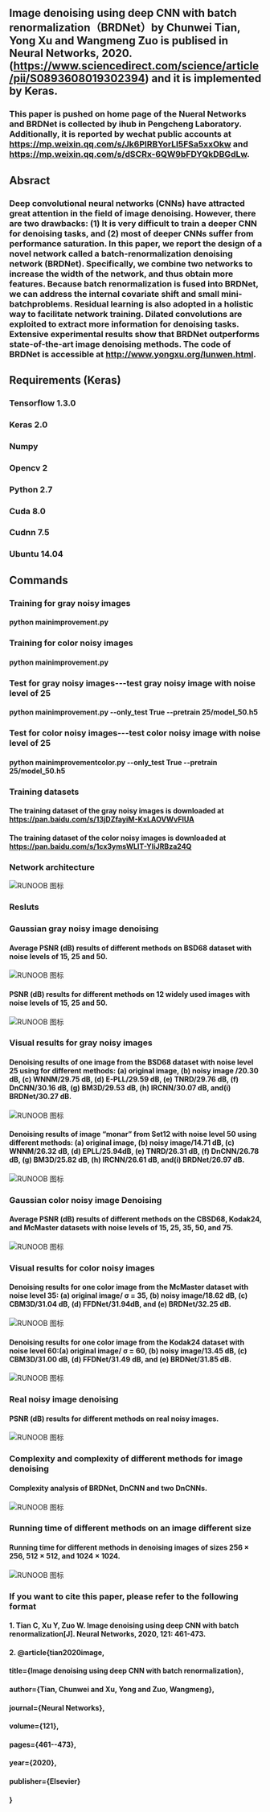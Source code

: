 ## Image denoising using deep CNN with batch renormalization（BRDNet）by Chunwei Tian, Yong Xu and Wangmeng Zuo is publised in Neural Networks, 2020. (https://www.sciencedirect.com/science/article/pii/S0893608019302394) and it is implemented by Keras.

### This paper is pushed on home page of the Nueral Networks and BRDNet is collected by ihub in Pengcheng Laboratory. Additionally, it is reported by wechat public accounts at https://mp.weixin.qq.com/s/Jk6PlRBYorLI5FSa5xxOkw and https://mp.weixin.qq.com/s/dSCRx-6QW9bFDYQkDBGdLw.

## Absract
### Deep convolutional neural networks (CNNs) have attracted great attention in the field of image denoising. However, there are two drawbacks: (1) It is very difficult to train a deeper CNN for denoising tasks, and (2) most of deeper CNNs suffer from performance saturation. In this paper, we report the design of a novel network called a batch-renormalization denoising network (BRDNet). Specifically, we combine two networks to increase the width of the network, and thus obtain more features. Because batch renormalization is fused into BRDNet, we can address the internal covariate shift and small mini-batchproblems. Residual learning is also adopted in a holistic way to facilitate network training. Dilated convolutions are exploited to extract more information for denoising tasks. Extensive experimental results show that BRDNet outperforms state-of-the-art image denoising methods. The code of BRDNet is accessible at http://www.yongxu.org/lunwen.html.


## Requirements (Keras)
### Tensorflow 1.3.0
### Keras 2.0  
### Numpy 
### Opencv 2
### Python 2.7
### Cuda 8.0
### Cudnn 7.5
### Ubuntu 14.04 

## Commands
### Training for gray noisy images
#### python mainimprovement.py

### Training for color noisy images
#### python mainimprovement.py

### Test for gray noisy images---test gray noisy image with noise level of 25
#### python mainimprovement.py  --only_test True --pretrain 25/model_50.h5 

### Test for color noisy images---test color noisy image with noise level of 25
#### python mainimprovementcolor.py  --only_test True --pretrain 25/model_50.h5 

### Training datasets 
#### The  training dataset of the gray noisy images is downloaded at https://pan.baidu.com/s/13jDZfayiM-KxLAOVWvFlUA
#### The  training dataset of the color noisy images is downloaded at https://pan.baidu.com/s/1cx3ymsWLIT-YIiJRBza24Q

### Network architecture
![RUNOOB 图标](./result/1.png)

### Resluts
### Gaussian gray noisy image denoising
#### Average PSNR (dB) results of different methods on BSD68 dataset with noise levels of 15, 25 and 50.
![RUNOOB 图标](./result/2.png)
#### PSNR (dB) results for different methods on 12 widely used images with noise levels of 15, 25 and 50.
![RUNOOB 图标](./result/3.png)

### Visual results for gray noisy images
#### Denoising results of one image from the BSD68 dataset with noise level 25 using for different methods: (a) original image, (b) noisy image /20.30 dB, (c) WNNM/29.75 dB, (d) E-PLL/29.59 dB, (e) TNRD/29.76 dB, (f) DnCNN/30.16 dB, (g) BM3D/29.53 dB, (h) IRCNN/30.07 dB, and(i) BRDNet/30.27 dB.
![RUNOOB 图标](./result/4.png)
#### Denoising results of image “monar” from Set12 with noise level 50 using different methods: (a) original image, (b) noisy image/14.71 dB, (c) WNNM/26.32 dB, (d) EPLL/25.94dB, (e) TNRD/26.31 dB, (f) DnCNN/26.78 dB, (g) BM3D/25.82 dB, (h) IRCNN/26.61 dB, and(i) BRDNet/26.97 dB.
![RUNOOB 图标](./result/5.png)

### Gaussian color noisy image Denoising
#### Average PSNR (dB) results of different methods on the CBSD68, Kodak24, and McMaster datasets with noise levels of 15, 25, 35, 50, and 75.
![RUNOOB 图标](./result/6.png)

### Visual results for color noisy images
#### Denoising results for one color image from the McMaster dataset with noise level 35: (a) original image/ σ = 35, (b) noisy image/18.62 dB, (c) CBM3D/31.04 dB, (d) FFDNet/31.94dB, and (e) BRDNet/32.25 dB.
![RUNOOB 图标](./result/7.png)
#### Denoising results for one color image from the Kodak24 dataset with noise level 60:(a) original image/ σ = 60, (b) noisy image/13.45 dB, (c) CBM3D/31.00 dB, (d) FFDNet/31.49 dB, and (e) BRDNet/31.85 dB.
![RUNOOB 图标](./result/8.png)

### Real noisy image denoising
#### PSNR (dB) results for different methods on real noisy images.
![RUNOOB 图标](./result/9.png)

### Complexity and complexity of different methods for image denoising
#### Complexity analysis of BRDNet, DnCNN and two DnCNNs.
![RUNOOB 图标](./result/10.png)

### Running time of different methods on an image different size 
#### Running time for different methods in denoising images of sizes 256 × 256, 512 × 512, and 1024 × 1024.
![RUNOOB 图标](./result/11.png)

### If you want to cite this paper, please refer to the following format
#### 1. Tian C, Xu Y, Zuo W. Image denoising using deep CNN with batch renormalization[J]. Neural Networks, 2020, 121: 461-473.
#### 2. @article{tian2020image,
#### title={Image denoising using deep CNN with batch renormalization},
#### author={Tian, Chunwei and Xu, Yong and Zuo, Wangmeng},
#### journal={Neural Networks},
#### volume={121},
#### pages={461--473},
#### year={2020},
#### publisher={Elsevier}
#### }
####
####
####

